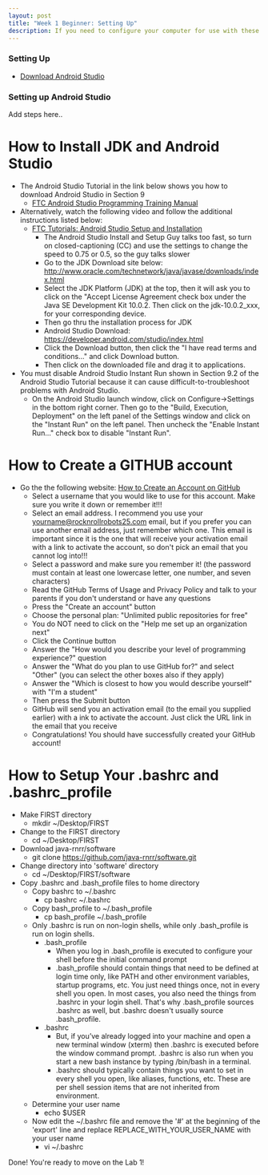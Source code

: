 ```yaml
---
layout: post
title: "Week 1 Beginner: Setting Up"
description: If you need to configure your computer for use with these labs start here!
---
```



### Setting Up

* [Download Android Studio][android-install]

### Setting up Android Studio

Add steps here..


# How to Install JDK and Android Studio
* The Android Studio Tutorial in the link below shows you how to download Android Studio in Section 9
  * [FTC Android Studio  Programming Training Manual](https://www.firstinspires.org/sites/default/files/uploads/resource_library/ftc/android-studio-tutorial.pdf)
* Alternatively, watch the following video and follow the additional instructions listed below:
  * [FTC Tutorials: Android Studio Setup and Installation](https://youtu.be/uTjYo9w0TaY)
     * The Android Studio Install and Setup Guy talks too fast, so turn on closed-captioning (CC) and use the settings to change the speed to 0.75 or 0.5, so the guy talks slower
     * Go to the JDK Download site below: http://www.oracle.com/technetwork/java/javase/downloads/index.html
     * Select the JDK Platform (JDK) at the top, then it will ask you to click on the "Accept License Agreement check box under the Java SE Development Kit 10.0.2. Then click on the jdk-10.0.2_xxx, for your corresponding device.
     * Then go thru the installation process for JDK
     * Android Studio Download: https://developer.android.com/studio/index.html
     * Click the Download button, then click the "I have read terms and conditions..." and click Download button.
     * Then click on the downloaded file and drag it to applications.
* You must disable Android Studio Instant Run shown in Section 9.2 of the Android Studio Tutorial because it can cause difficult-to-troubleshoot problems with Android Studio.
  * On the Android Studio launch window, click on Configure->Settings in the bottom right corner. Then go to the "Build, Execution, Deployment" on the left panel of the Settings window and click on the "Instant Run" on the left panel. Then uncheck the "Enable Instant Run..." check box to disable "Instant Run".

# How to Create a GITHUB account
* Go the the following website: [How to Create an Account on GitHub](https://www.wikihow.com/Create-an-Account-on-GitHub)
  * Select a username that you would like to use for this account. Make sure you write it down or remember it!!!
  * Select an email address.  I recommend you use your yourname@rocknrollrobots25.com email, but if you prefer you can use another email address, just remember which one. This email is important since it is the one that will receive your activation email with a link to activate the account, so don't pick an email that you cannot log into!!!
  * Select a password and make sure you remember it!  (the password must contain at least one lowercase letter, one number, and seven characters)
  * Read the GitHub Terms of Usage and Privacy Policy and talk to your parents if you don't understand or have any questions
  * Press the "Create an account" button
  * Choose the personal plan: "Unlimited public repositories for free"
  * You do NOT need to click on the "Help me set up an organization next"
  * Click the Continue button
  * Answer the "How would you describe your level of programming experience?" question
  * Answer the "What do you plan to use GitHub for?" and select "Other" (you can select the other boxes also if they apply)
  * Answer the "Which is closest to how you would describe yourself" with "I'm a student"
  * Then press the Submit button
  * GitHub will send you an activation email (to the email you supplied earlier) with a ink to activate the account.  Just click the URL link in the email that you receive
  * Congratulations! You should have successfully created your GitHub account!

# How to Setup Your .bashrc and .bashrc_profile
* Make FIRST directory
  * mkdir ~/Desktop/FIRST
* Change to the FIRST directory
  * cd ~/Desktop/FIRST
* Download java-rnrr/software 
  * git clone https://github.com/java-rnrr/software.git
* Change directory into 'software' directory
  * cd ~/Desktop/FIRST/software
* Copy .bashrc and .bash_profile files to home directory 
  * Copy bashrc to ~/.bashrc
    * cp bashrc ~/.bashrc
  * Copy bash_profile to ~/.bash_profile
    * cp bash_profile ~/.bash_profile
  * Only .bashrc is run on non-login shells, while only .bash_profile is run on login shells.
    * .bash_profile    
      * When you log in .bash_profile is executed to configure your shell before the initial command prompt
      * .bash_profile should contain things that need to be defined at login time only, like PATH and other environment variables, startup programs, etc. You just need things once, not in every shell you open. In most cases, you also need the things from .bashrc in your login shell. That's why .bash_profile sources .bashrc as well, but .bashrc doesn't usually source .bash_profile.
    * .bashrc
      * But, if you’ve already logged into your machine and open a new terminal window (xterm) then .bashrc is executed before the window command prompt. .bashrc is also run when you start a new bash instance by typing /bin/bash in a terminal.
      * .bashrc should typically contain things you want to set in every shell you open, like aliases, functions, etc. These are per shell session items that are not inherited from environment.
  * Determine your user name
    * echo $USER
  * Now edit the ~/.bashrc file and remove the '#' at the beginning of the 'export' line and replace REPLACE_WITH_YOUR_USER_NAME with your user name
    * vi ~/.bashrc


Done! You're ready to move on the Lab 1!

[android-install]: https://developer.android.com/studio
